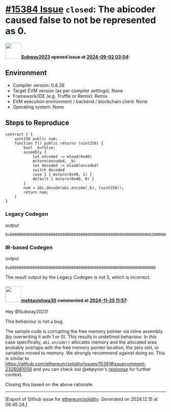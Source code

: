 # [\#15384 Issue](https://github.com/ethereum/solidity/issues/15384) `closed`: The abicoder caused false to not be represented as 0.

#### <img src="https://avatars.githubusercontent.com/u/147013944?v=4" width="50">[Subway2023](https://github.com/Subway2023) opened issue at [2024-09-02 03:04](https://github.com/ethereum/solidity/issues/15384):

## Environment

- Compiler version: 0.8.26
- Target EVM version (as per compiler settings): None
- Framework/IDE (e.g. Truffle or Remix): Remix
- EVM execution environment / backend / blockchain client: None
- Operating system: None

## Steps to Reproduce

```solidity
contract C {
    uint256 public num;
    function f() public returns (uint256) {
        bool _b=false;
        assembly {
            let encoded := mload(0x40)
            mstore(encoded, _b)
            let decoded := mload(encoded)
            switch decoded
            case 1 { mstore(0x40, 1) }
            default { mstore(0x40, 0) }
        }
        num = abi.decode(abi.encode(_b), (uint256));
        return num;
    }
}
```
### Legacy Codegen
output
```
0x000000000000000000000000000000000000000000000000000000000000002000000000000000000000000000000000000000000000000000000000000000000000000000000000000000000000000000000000000000000000000000000000
```
### IR-based Codegen
output
```
0x0000000000000000000000000000000000000000000000000000000000000000
```
The result output by the Legacy Codegen is not 0, which is incorrect.

#### <img src="https://avatars.githubusercontent.com/u/32997409?u=b4f328ebdfeb0517e767cf91f267149f15bc3d7c&v=4" width="50">[mehtavishwa30](https://github.com/mehtavishwa30) commented at [2024-11-25 11:57](https://github.com/ethereum/solidity/issues/15384#issuecomment-2497818459):

Hey @Subway2023!

This behaviour is not a bug.

The sample code is corrupting the free memory pointer via inline assembly (by overwriting it with 1 or 0). This results in undefined behaviour. In this case specifically, `abi.encode()` allocates memory and the allocated area probably overlaps with the free memory pointer location, the zero slot, or variables moved to memory. We strongly recommend against doing so. This is similar to https://github.com/ethereum/solidity/issues/15391#issuecomment-2326081058 and you can check out @ekpyron's [response](https://github.com/ethereum/solidity/issues/15391#issuecomment-2326081058) for further context.

Closing this based on the above rationale.


-------------------------------------------------------------------------------



[Export of Github issue for [ethereum/solidity](https://github.com/ethereum/solidity). Generated on 2024.12.15 at 06:45:24.]

